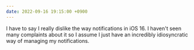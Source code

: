 ```yaml
---
date: 2022-09-16 19:15:00 +0900
---
```


I have to say I really dislike the way notifications in iOS 16. I haven't seen many complaints about it so I assume I just have an incredibly idiosyncratic way of managing my notifications.
